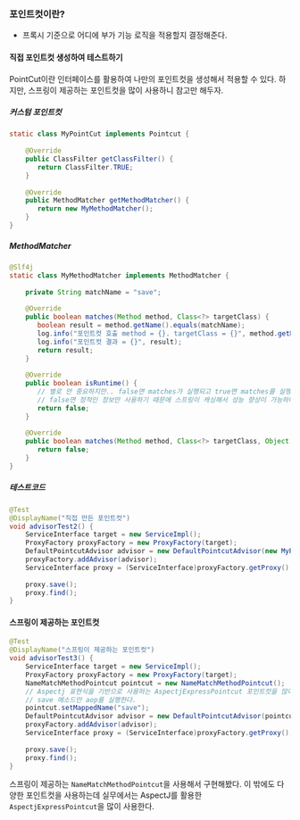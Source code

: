 ### 포인트컷이란?
- 프록시 기준으로 어디에 부가 기능 로직을 적용할지 결정해준다.

#### 직접 포인트컷 생성하여 테스트하기
PointCut이란 인터페이스를 활용하여 나만의 포인트컷을 생성해서 적용할 수 있다.
하지만, 스프링이 제공하는 포인트컷을 많이 사용하니 참고만 해두자.

##### 커스텀 포인트컷
```java
static class MyPointCut implements Pointcut {  
  
    @Override  
    public ClassFilter getClassFilter() {  
       return ClassFilter.TRUE;  
    }  
  
    @Override  
    public MethodMatcher getMethodMatcher() {  
       return new MyMethodMatcher();  
    }  
}
```

##### MethodMatcher
```java
@Slf4j  
static class MyMethodMatcher implements MethodMatcher {  
  
    private String matchName = "save";  
  
    @Override  
    public boolean matches(Method method, Class<?> targetClass) {  
       boolean result = method.getName().equals(matchName);  
       log.info("포인트컷 호출 method = {}. targetClass = {}", method.getName(), targetClass);  
       log.info("포인트컷 결과 = {}", result);  
       return result;  
    }  
  
    @Override  
    public boolean isRuntime() {  
       // 별로 안 중요하지만.. false면 matches가 실행되고 true면 matches를 실행한다.  
       // false면 정적인 정보만 사용하기 때문에 스프링이 캐싱해서 성능 향상이 가능하다고 한다.  
       return false;  
    }  
  
    @Override  
    public boolean matches(Method method, Class<?> targetClass, Object... args) {  
       return false;  
    }  
}
```

##### 테스트코드

```java
@Test  
@DisplayName("직접 만든 포인트컷")  
void advisorTest2() {  
    ServiceInterface target = new ServiceImpl();  
    ProxyFactory proxyFactory = new ProxyFactory(target);
    DefaultPointcutAdvisor advisor = new DefaultPointcutAdvisor(new MyPointCut(), new TimeAdvice());  
    proxyFactory.addAdvisor(advisor);
    ServiceInterface proxy = (ServiceInterface)proxyFactory.getProxy();  
  
    proxy.save();  
    proxy.find();  
}
```


#### 스프링이 제공하는 포인트컷

```java
@Test  
@DisplayName("스프링이 제공하는 포인트컷")  
void advisorTest3() {  
    ServiceInterface target = new ServiceImpl();  
    ProxyFactory proxyFactory = new ProxyFactory(target);  
    NameMatchMethodPointcut pointcut = new NameMatchMethodPointcut();  
    // Aspectj 표현식을 기반으로 사용하는 AspectjExpressPointcut 포인트컷을 많이 사용한다.  
    // save 메소드만 aop를 실행한다.  
    pointcut.setMappedName("save");  
    DefaultPointcutAdvisor advisor = new DefaultPointcutAdvisor(pointcut, new TimeAdvice());  
    proxyFactory.addAdvisor(advisor);  
    ServiceInterface proxy = (ServiceInterface)proxyFactory.getProxy();  
  
    proxy.save();  
    proxy.find();  
}
```

스프링이 제공하는 `NameMatchMethodPointcut`을 사용해서 구현해봤다.
이 밖에도 다양한 포인트컷을 사용하는데
실무에서는 AspectJ를 활용한 `AspectjExpressPointcut`을 많이 사용한다.